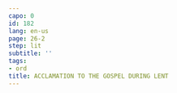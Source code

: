 ```yaml
---
capo: 0
id: 182
lang: en-us
page: 26-2
step: lit
subtitle: ''
tags:
- ord
title: ACCLAMATION TO THE GOSPEL DURING LENT
---
```

